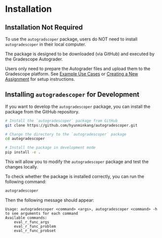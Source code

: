 # Installation

## Installation Not Required

To use the `autogradscoper` package, users do NOT need to install `autogradescoper` in their local computer.

The package is designed to be downloaded (via GitHub) and executed by the Gradescope Autograder. 

Users only need to prepare the Autograder files and upload them to the Gradescope platform.
See [Example Use Cases](../use_cases/example_assignment.md) or [Creating a New Assignment](../use_cases/new_assignment.md) for setup instructions.

## Installing `autogradescoper` for Development

If you want to develop the `autogradescoper` package, you can install the package from the GitHub repository.

```bash linenums="1"
# Install the `autogradescoper` package from GitHub
git clone https://github.com/hyunminkang/autogradescoper.git

# Change the directory to the `autogradescoper` package
cd autogradescoper

# Install the package in development mode
pip install -e .
```

This will allow you to modify the `autogradescoper` package and test the changes locally.

To check whether the package is installed correctly, you can run the following command:

```bash linenums="1"
autogradescoper 
```

Then the following message should appear:

```plaintext linenums="1"
Usage: autogradescoper <command> <args>, autogradescoper <command> -h to see arguments for each command
Available commands:
	eval_r_func_args
	eval_r_func_problem
	eval_r_func_probset
```